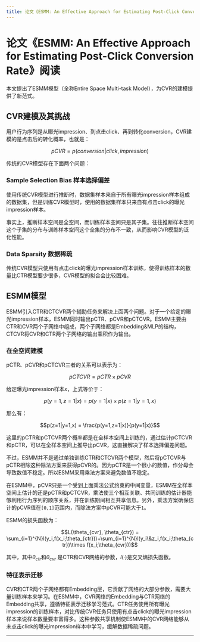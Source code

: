 ```yaml
---
title: 论文《ESMM: An Effective Approach for Estimating Post-Click Conversion Rate》阅读
---
```


# 论文《ESMM: An Effective Approach for Estimating Post-Click Conversion Rate》阅读

<script type="text/javascript" src="/include/head.js"></script>

本文提出了ESMM模型（全称Entire Space Multi-task Model），为CVR的建模提供了新范式。

## CVR建模及其挑战

用户行为序列是从曝光impression、到点击click、再到转化conversion，CVR建模的是点击后的转化概率，也就是：

$$pCVR = p(conversion|click,impression)$$

传统的CVR模型存在下面两个问题：

### Sample Selection Bias 样本选择偏差

使用传统CVR模型进行推断时，数据集样本来自于所有曝光impression样本组成的数据集，但是训练CVR模型时，使用的数据集样本只来自有点击click的曝光impression样本。

事实上，推断样本空间是全空间，而训练样本空间只是其子集。往往推断样本空间这个子集的分布与训练样本空间这个全集的分布不一致，从而影响CVR模型的泛化性能。

### Data Sparsity 数据稀疏

传统CVR模型只使用有点击click的曝光impression样本训练，使得训练样本的数量比CTR模型要少很多，CVR模型的拟合会比较困难。

## ESMM模型

ESMM引入CTR和CTCVR两个辅助任务来解决上面两个问题。对于一个给定的曝光impression样本，ESMM同时输出pCTR、pCVR和pCTCVR。ESMM主要由CTR和CVR两个子网络中组成，两个子网络都是Embedding&MLP的结构，CTCVR将CVR和CTR两个子网络的输出乘积作为输出。

### 在全空间建模

pCTR、pCVR和pCTCVR三者的关系可以表示为：

$$pCTCVR = pCTR \times pCVR$$

给定曝光impression样本$x$，上式等价于：

$$p(y=1,z=1|x) = p(y=1|x) \times p(z=1|y=1,x)$$

那么有：

$$p(z=1|y=1,x) = \frac{p(y=1,z=1|x)}{p(y=1|x)}$$

这里的pCTR和pCTCVR两个概率都是在全样本空间上训练的，通过估计pCTCVR和pCTR，可以在全样本空间上推导出pCVR，这直接解决了样本选择偏差问题。

不过，ESMM并不是通过单独训练CTR和CTCVR两个模型，然后将pCTCVR与pCTR相除这种除法方案来获得pCVR的。因为pCTR是一个很小的数值，作分母会导致数值不稳定。所以ESMM采用乘法方案来避免数值不稳定。

在ESMM中，pCVR只是一个受到上面乘法公式约束的中间变量，ESMM在全样本空间上估计的还是pCTR和pCTCVR，乘法使三个相互关联、共同训练的估计器能够利用行为序列的顺序关系，并在训练期间相互共享信息。另外，乘法方案确保估计的pCVR值在`[0,1]`范围内，而除法方案中pCVR可能大于`1`。

ESMM的损失函数为：

$$L(\theta_{cvr}, \theta_{ctr}) = \sum_{i=1}^{N}l(y_i,f(x_i;\theta_{ctr}))+\sum_{i=1}^{N}l(y_i\&z_i,f(x_i;\theta_{ctr})\times f(x_i;\theta_{cvr}))$$

其中，其中$θ_{ctr}$和$θ_{cvr}$ 是CTR和CVR网络的参数，$l(·)$是交叉熵损失函数。

### 特征表示迁移

CVR和CTR两个子网络都有Embedding层，它贡献了网络的大部分参数，需要大量训练样本来学习。在ESMM中，CVR网络的Embedding与CTR网络的Embedding共享，遵循特征表示迁移学习范式。CTR任务使用所有曝光impression的训练样本，对比传统CVR任务只使用有点击click的曝光impression样本来说样本数量要丰富得多。这种参数共享机制使ESMM中的CVR网络能够从未点击click的曝光impression样本中学习，缓解数据稀疏问题。

---

<script type="text/javascript" src="/include/tail.js"></script>